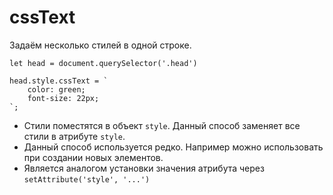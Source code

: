 # cssText
Задаём несколько стилей в одной строке.

    let head = document.querySelector('.head')

    head.style.cssText = `
        color: green;
        font-size: 22px;
    `;

- Стили поместятся в объект `style`. Данный способ заменяет все стили в атрибуте `style`.
- Данный способ используется редко. Например можно использовать при создании новых элементов.
- Является аналогом установки значения атрибута через `setAttribute('style', '...')`
